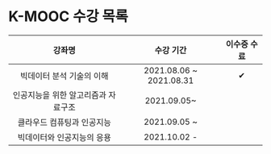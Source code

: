 # K-MOOC 수강 목록



|               강좌명                |        수강 기간        | 이수증 수료 |
| :---------------------------------: | :---------------------: | :---------: |
|      빅데이터 분석 기술의 이해      | 2021.08.06 ~ 2021.08.31 |      ✔      |
| 인공지능을 위한 알고리즘과 자료구조 |       2021.09.05~       |             |
|     클라우드 컴퓨팅과 인공지능      |      2021.09.05 ~       |             |
|     빅데이터와 인공지능의 응용      |      2021.10.02 -       |             |

